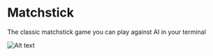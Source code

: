 # Matchstick
 The classic matchstick game you can play against AI in your terminal

![Alt text](https://www.zupimages.net/up/20/24/cd5m.png "Optional title")
